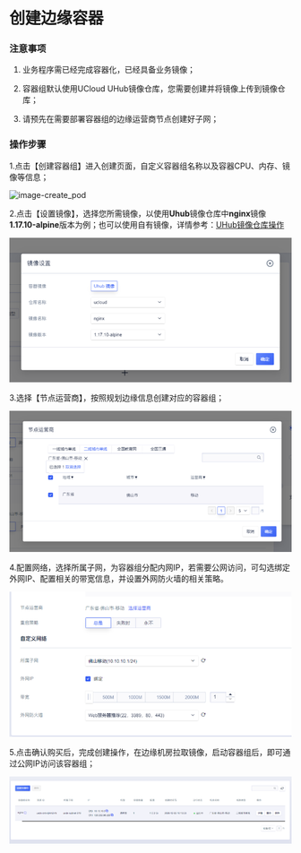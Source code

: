 # 创建边缘容器

### 注意事项

1. 业务程序需已经完成容器化，已经具备业务镜像；

2. 容器组默认使用UCloud UHub镜像仓库，您需要创建并将镜像上传到镜像仓库；

3. 请预先在需要部署容器组的边缘运营商节点创建好子网；  

   

### 操作步骤

1.点击【创建容器组】进入创建页面，自定义容器组名称以及容器CPU、内存、镜像等信息；

![image-create_pod](https://static.ucloud.cn/f8db2fa255c750ad25cef92fc34fcfe5.png)

2.点击【设置镜像】，选择您所需镜像，以使用**Uhub**镜像仓库中**nginx**镜像**1.17.10-alpine**版本为例；也可以使用自有镜像，详情参考：[UHub镜像仓库操作](https://docs.ucloud.cn/uhub/guide)

![image-20201217131807597](../images/image-20201217131807597.png)

3.选择【节点运营商】，按照规划边缘信息创建对应的容器组；

![image-20201217132017582](../images/image-20201217132017582.png)

4.配置网络，选择所属子网，为容器组分配内网IP，若需要公网访问，可勾选绑定外网IP、配置相关的带宽信息，并设置外网防火墙的相关策略。

![image-20201217132215450](../images/image-20201217132215450.png)

5.点击确认购买后，完成创建操作，在边缘机房拉取镜像，启动容器组后，即可通过公网IP访问该容器组；

![image-20201217132316926](../images/image-20201217132316926.png)